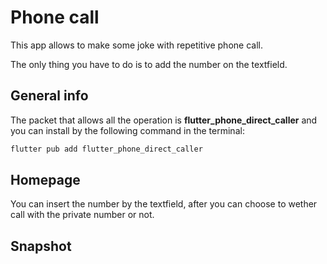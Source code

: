 # Phone call

This app allows to make some joke with repetitive phone call.

The only thing you have to do is to add the number on the textfield.

## General info

The packet that allows all the operation is **flutter_phone_direct_caller** and you can install by the following command in the terminal:

```dart
flutter pub add flutter_phone_direct_caller
```

## Homepage

You can insert the number by the textfield, after you can choose to wether call with the private number or not.

## Snapshot
